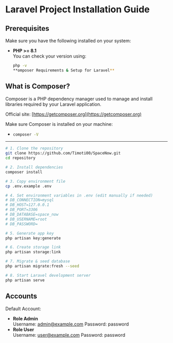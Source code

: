 # Laravel Project Installation Guide

## Prerequisites

Make sure you have the following installed on your system:

-   **PHP >= 8.1**  
     You can check your version using:
    ```bash
    php -v
    **omposer Requirements & Setup for Laravel**
    ```

## What is Composer?

Composer is a PHP dependency manager used to manage and install libraries required by your Laravel application.

Official site: [https://getcomposer.org](https://getcomposer.org)

Make sure Composer is installed on your machine:

-   ```bash
    composer -V
    ```

---

```bash
# 1. Clone the repository
git clone https://github.com/Timoti00/SpaceNow.git
cd repository

# 2. Install dependencies
composer install

# 3. Copy environment file
cp .env.example .env

# 4. Set environment variables in .env (edit manually if needed)
# DB_CONNECTION=mysql
# DB_HOST=127.0.0.1
# DB_PORT=3306
# DB_DATABASE=space_now
# DB_USERNAME=root
# DB_PASSWORD=

# 5. Generate app key
php artisan key:generate

# 6. Create storage link
php artisan storage:link

# 7. Migrate & seed database
php artisan migrate:fresh --seed

# 8. Start Laravel development server
php artisan serve
```

## Accounts

Default Account:

-   **Role Admin**  
    Username: admin@example.com
    Password: password
-   **Role User**  
    Username: user@example.com
    Password: password


